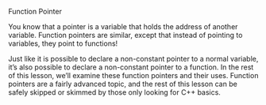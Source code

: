 Function Pointer

You know that a pointer is a variable that holds the address of another variable. Function pointers are similar, except that instead of pointing to variables, they point to functions!

Just like it is possible to declare a non-constant pointer to a normal variable, it’s also possible to declare a non-constant pointer to a function. In the rest of this lesson, we’ll examine these function pointers and their uses. Function pointers are a fairly advanced topic, and the rest of this lesson can be safely skipped or skimmed by those only looking for C++ basics.

